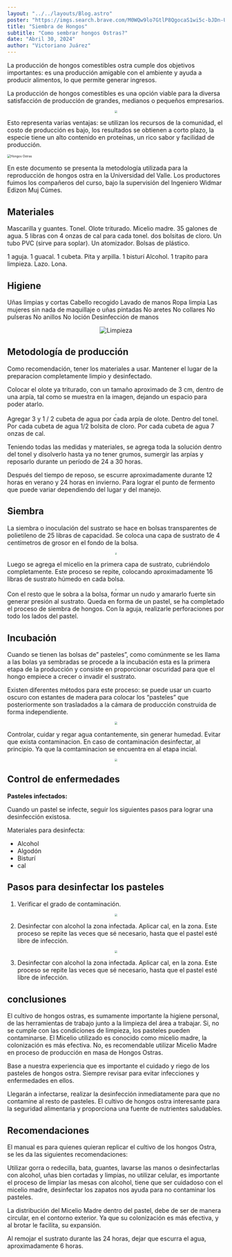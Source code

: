 ```yaml
---
layout: "../../layouts/Blog.astro"
poster: "https://imgs.search.brave.com/M0WQw9lo7GtlP8QgocaS1wi5c-bJDn-UjR4DNT0QrPg/rs:fit:860:0:0/g:ce/aHR0cHM6Ly93d3cu/bWljZWxpby5jb20u/Z3QvY2RuL3Nob3Av/YXJ0aWNsZXMvSU1H/XzAwODkuSlBHP3Y9/MTU5NzYzNzc1NiZ3/aWR0aD0xMTAw"
title: "Siembra de Hongos"
subtitle: "Como sembrar hongos Ostras?"
date: "Abril 30, 2024"
author: "Victoriano Juárez"
---
```


La producción de hongos comestibles ostra cumple dos objetivos importantes: es una producción amigable con el ambiente y ayuda a producir alimentos, lo que permite generar ingresos.

La producción de hongos comestibles es una opción viable para la diversa satisfacción de producción de grandes, medianos o pequeños empresarios. 

<div align="center">
  <img src="https://i.ibb.co/PD3wWtQ/12.webp" style="zoom:40%;" />
</div>

Esto representa varias ventajas: se utilizan los recursos de la comunidad, el costo de producción es bajo, los resultados se obtienen a corto plazo, la especie tiene un alto contenido en proteínas, un rico sabor y facilidad de producción.
<div aling="center">
  <img src="https://i.ibb.co/5GskGG9/1.png" alt="Hongos Ostras" style="zoom:50%;" />
</div>

En este documento se presenta la metodología utilizada para la reproducción de hongos ostra en la Universidad del Valle. Los productores fuimos los compañeros del curso, bajo la supervisión del Ingeniero Widmar Edizon Muj Cúmes.

## Materiales

Mascarilla y guantes.
Tonel.
Olote triturado. 
Micelio madre.
35 galones de agua.
5 libras con 4 onzas de cal para cada tonel.
dos bolsitas de cloro.
Un tubo PVC (sirve para soplar).
Un atomizador.
Bolsas de plástico.

1 aguja. 
1 guacal.
1 cubeta.
Pita y arpilla.
1 bisturí
Alcohol.
1 trapito para limpieza.
Lazo.
Lona.


## Higiene

Uñas limpias y cortas
Cabello recogido
Lavado de manos 
Ropa limpia
Las mujeres sin nada de maquillaje o uñas pintadas
No aretes 
No collares
No pulseras
No anillos
No loción 
Desinfección de manos

<div align="center">
  <img src="https://i.ibb.co/GQkKRJg/13.jpg" alt="Limpieza" style="zoom:100%;" />
</div>

## Metodología de producción

Como recomendación, tener los materiales a usar. Mantener el lugar de la preparacion completamente limpio y desinfectado.

Colocar el olote ya triturado, con un tamaño aproximado de 3 cm, dentro de una arpía, tal como se muestra en la imagen, dejando un espacio para poder atarlo. 

<div align="center">
  <img src="https://i.ibb.co/4fyg3Mp/2.jpg" style="zoom:20%;" />
</div>
Agregar 3 y 1 / 2 cubeta de agua por cada arpía de olote. Dentro del tonel. Por cada cubeta de agua 1/2 bolsita de cloro. Por cada cubeta de agua 7 onzas de cal.

Teniendo todas las medidas y materiales, se agrega toda la solución dentro del tonel y disolverlo hasta ya no tener grumos, sumergir las arpías y reposarlo durante un período de 24 a 30 horas.

Después del tiempo de reposo, se escurre aproximadamente durante 12 horas en verano y 24 horas en invierno. Para lograr el punto de fermento que puede variar dependiendo del lugar y del manejo.

## Siembra

La siembra o inoculación del sustrato se hace en bolsas transparentes de polietileno de 25 libras de capacidad. Se coloca una capa de sustrato de 4 centímetros de grosor en el fondo de la bolsa.

<div align="center">
  <img src="https://i.ibb.co/dcNHbqv/5.jpg"  style="zoom:30%;"/>
</div>

Luego se agrega el micelio en la primera capa de sustrato, cubriéndolo completamente. Este proceso se repite, colocando aproximadamente 16 libras de sustrato húmedo en cada bolsa.

<div align="center">
  <img src="https://i.ibb.co/S52DR4Y/4.jpg" style="zoom:30%;"/>
</div>
Con el resto que le sobra a la bolsa, formar un nudo y amararlo fuerte sin generar presión al sustrato.
Queda en forma de un pastel, se ha completado el proceso de siembra de hongos. 
Con la aguja, realizarle perforaciones por todo los lados del pastel.

## Incubación

Cuando se tienen las bolsas de” pasteles”, como comúnmente se les llama a las bolas ya sembradas se procede a la incubación esta es la primera etapa de la producción y consiste en proporcionar oscuridad para que el hongo empiece a crecer o invadir el sustrato.

Existen diferentes métodos para este proceso: se puede usar un cuarto oscuro con estantes de madera para colocar los “pasteles” que posteriormente son trasladados a la cámara de producción construida de forma independiente.

<div align="center">
  <img src="https://i.ibb.co/r2QcSQ9/6.jpg" style="zoom:40%;"/>
</div>

Controlar, cuidar y regar agua contantemente, sin generar humedad. Evitar que exista contaminacion. En caso de contaminaci&oacute;n desinfectar, al principio. Ya que la comtaminacion se encuentra en al etapa incial.

<div align="center">
  <img src="https://i.ibb.co/gJ26vXN/7.jpg" style="zoom:40%" />
</div>

## Control de enfermedades

**Pasteles infectados:**

Cuando un pastel se infecte, seguir los siguientes pasos para lograr una desinfección existosa.

Materiales para desinfecta:

- Alcohol
- Algodón
- Bisturí
- cal

## Pasos para desinfectar los pasteles

1. Verificar el grado de contaminación.

<div align="center">
  <img src="https://i.ibb.co/hRDgfgb/8.jpg" style="zoom:40%;" />
</div>

2. Desinfectar con alcohol la zona infectada. Aplicar cal, en la zona. Este proceso se repite las veces que sé necesario, hasta que el pastel esté libre de infección.

<div align="center">
  <img src="https://i.ibb.co/4gPFwr4/9.jpg" style="zoom:40%;" /> 
</div>

3. Desinfectar con alcohol la zona infectada. Aplicar cal, en la zona. Este proceso se repite las veces que sé necesario, hasta que el pastel esté libre de infección.

## conclusiones

El cultivo de hongos ostras, es sumamente importante la higiene personal, de las herramientas de trabajo junto a la limpieza del área a trabajar. Si, no se cumple con las condiciones de limpieza, los pasteles pueden contaminarse.
El Micelio utilizado es conocido como micelio madre, la colonización es más efectiva. No, es recomendable utilizar Micelio Madre en proceso de producción en  masa de Hongos Ostras.

Base a nuestra experiencia que es importante el cuidado y riego de los pasteles de hongos ostra.  Siempre revisar para evitar infecciones y enfermedades en ellos.

Llegarán a infectarse, realizar la desinfección inmediatamente para que no contamine al resto de pasteles.
El cultivo de hongos ostra interesante para la seguridad alimentaria y proporciona una fuente de nutrientes saludables.

## Recomendaciones

El manual es para quienes quieran replicar el cultivo de los hongos Ostra, se les da las siguientes recomendaciones:

Utilizar gorra o redecilla, bata, guantes, lavarse las manos o desinfectarlas con alcohol, uñas bien cortadas y limpias, no utilizar celular, es importante el proceso de limpiar las mesas con alcohol, tiene que ser cuidadoso con el micelio madre, desinfectar los zapatos nos ayuda para no contaminar los pasteles.

La distribución del Micelio Madre dentro del pastel, debe de ser de manera circular, en el contorno exterior. Ya que su colonización es más efectiva, y al brotar le facilita, su expansión.

Al remojar el sustrato durante las 24 horas, dejar que escurra el agua, aproximadamente 6 horas. 